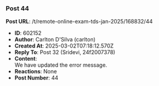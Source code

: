 ### Post 44
**Post URL**: /t/remote-online-exam-tds-jan-2025/168832/44
- **ID**: 602152
- **Author**: Carlton D'Silva (carlton)
- **Created At**: 2025-03-02T07:18:12.570Z
- **Reply To**: Post 32 (Sridevi, 24f2007378)
- **Content**:  
  We have updated the error message.
- **Reactions**: None
- **Post Number**: 44

